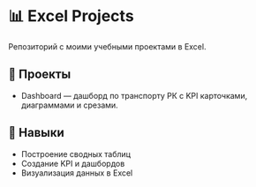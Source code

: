 # 📊 Excel Projects

Репозиторий с моими учебными проектами в Excel.  

## 📂 Проекты
- Dashboard — дашборд по транспорту РК с KPI карточками, диаграммами и срезами.  

## 🎯 Навыки
- Построение сводных таблиц  
- Создание KPI и дашбордов  
- Визуализация данных в Excel
